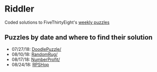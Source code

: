 # Riddler
Coded solutions to FiveThirtyEight's [weekly puzzles](https://fivethirtyeight.com/tag/the-riddler/)

## Puzzles by date and where to find their solution

  - 07/27/18: [DoodlePuzzle/](https://github.com/johncmerfeld/Riddler/tree/master/DoodlePuzzle)
  - 08/10/18: [RandomRug/](https://github.com/johncmerfeld/Riddler/tree/master/RandomRug)
  - 08/17/18: [NumberProfit/](https://github.com/johncmerfeld/Riddler/tree/master/NumberProfit)
  - 08/24/18: [RPSHop](https://github.com/johncmerfeld/Riddler/tree/master/RPSHop)


